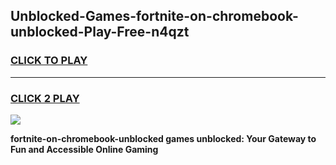 
## Unblocked-Games-fortnite-on-chromebook-unblocked-Play-Free-n4qzt
<h3>
<a href="https://premium76.site?title=fortnite-on-chromebook-unblocked&ref=10A">CLICK TO PLAY</a></h3>
<hr>

<h3>
<a href="https://premium76.site?title=fortnite-on-chromebook-unblocked&ref=10A">CLICK 2 PLAY</a>
  
</h3>

<a href="https://premium76.site?title=fortnite-on-chromebook-unblocked&ref=10A"><img src="https://clearcache.store/games.png"></a>


**fortnite-on-chromebook-unblocked games unblocked: Your Gateway to Fun and Accessible Online Gaming**
